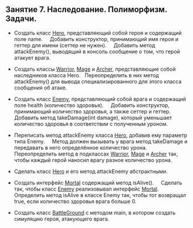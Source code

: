 ## Занятие 7. Наследование. Полиморфизм. Задачи.

* Создать класс [Hero](), представляющий собой героя и содержащий поле name.
    Добавить конструктор, принимающий имя героя и геттер для имени (сеттер не нужен).
    Добавить метод attackEnemy(), выводящий в консоль сообщение о том, что герой атакует врага.

* Создать классы [Warrior](), [Mage]() и [Archer](), представляющие собой наследников класса Hero.
  Переопределить в них метод attackEnemy() для вывода специализированного для этого класса сообщения об атаке.

* Создать класс [Enemy](), представляющий собой врага и содержащий поле health (количество здоровья).
    Добавить конструктор, принимающий количество здоровья, а также сеттер и геттер.
    Добавить метод takeDamage(int damage), который уменьшает количество здоровья в соответствии с полученным уроном.

* Переписать метод attackEnemy класса [Hero](), добавив ему параметр типа Enemy.
    Метод должен вызывать у врага метод takeDamage и передавать в него определённое количество урона.
    Переопределить метод в подклассах [Warrior](), [Mage]() и [Archer]() так, чтобы каждый герой наносил врагу разное количество урона.
    
* Сделать класс [Hero]() и его метод attackEnemy абстрактными.

* Создать интерфейс [Mortal]() содержащий метод isAlive().
    Сделать так, чтобы класс [Enemy]() реализовывал интерфейс [Mortal](). 
    Определить метод isAlive в классе Enemy так, чтобы тот возвращал true, если количество здоровья врага больше 0.
    
* Создать класс [BattleGround]() с методом main, в котором создать симуляцию героя, атакующего врага.
